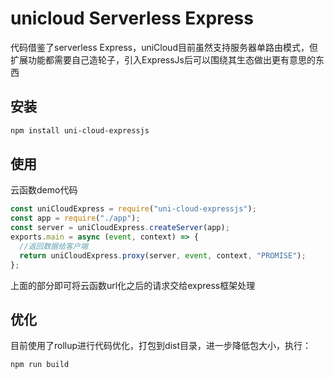 # unicloud Serverless Express
代码借鉴了serverless Express，uniCloud目前虽然支持服务器单路由模式，但扩展功能都需要自己造轮子，引入ExpressJs后可以围绕其生态做出更有意思的东西

## 安装

```bash
npm install uni-cloud-expressjs
```

## 使用

云函数demo代码

```js
const uniCloudExpress = require("uni-cloud-expressjs");
const app = require("./app");
const server = uniCloudExpress.createServer(app);
exports.main = async (event, context) => {
  //返回数据给客户端
  return uniCloudExpress.proxy(server, event, context, "PROMISE");
};
```
上面的部分即可将云函数url化之后的请求交给express框架处理

## 优化
目前使用了rollup进行代码优化，打包到dist目录，进一步降低包大小，执行：
```bash
npm run build
```


